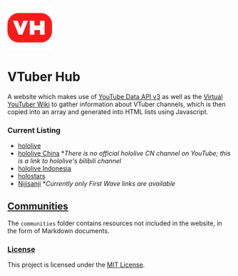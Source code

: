<img width="100" src="./docs/img/logo.svg">

# VTuber Hub

A website which makes use of [YouTube Data API v3](https://developers.google.com/youtube/v3) as well as the [Virtual YouTuber Wiki](https://virtualyoutuber.fandom.com) to gather information about VTuber channels, which is then copied into an array and generated into HTML lists using Javascript.

### Current Listing

* [hololive](https://www.youtube.com/channel/UCJFZiqLMntJufDCHc6bQixg)
* [hololive China](https://space.bilibili.com/286700005) **There is no official hololive CN channel on YouTube; this is a link to hololive's bilibili channel*
* [hololive Indonesia](https://www.youtube.com/channel/UCfrWoRGlawPQDQxxeIDRP0Q)
* [holostars](https://www.youtube.com/channel/UCWsfcksUUpoEvhia0_ut0bA)
* [Nijisanji](https://www.youtube.com/channel/UCX7YkU9nEeaoZbkVLVajcMg) **Currently only First Wave links are available*

## [Communities](communities)

The `communities` folder contains resources not included in the website, in the form of Markdown documents.

### [License](LICENSE)

This project is licensed under the [MIT License](https://choosealicense.com/licenses/mit/).
